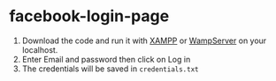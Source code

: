 # facebook-login-page
<ol>
	<li>Download the code and run it with <a href="https://www.apachefriends.org/index.html" target="_blank">XAMPP</a> or <a href="https://www.wampserver.com/en/" target="_blank">WampServer</a> on your localhost.</li>
	<li>Enter Email and password then click on Log in</li>
	<li>The credentials will be saved in <code>credentials.txt</code></li>
</ol>
